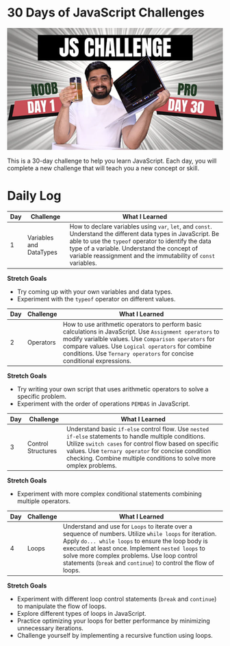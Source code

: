 # 30 Days of JavaScript Challenges
![JavaScript Challenge Thumbnail](Assets/JsChallenge.png)


This is a 30-day challenge to help you learn JavaScript. Each day, you will complete a new challenge that will teach you a new concept or skill.

# **Daily Log**

| Day | Challenge | What I Learned |
|---|---|---|
| 1 | Variables and DataTypes | How to declare variables using `var`, `let`, and `const`. Understand the different data types in JavaScript. Be able to use the `typeof` operator to identify the data type of a variable. Understand the concept of variable reassignment and the immutability of `const` variables. |

**Stretch Goals**

*  Try coming up with your own variables and data types.
*  Experiment with the `typeof` operator on different values.

| Day | Challenge | What I Learned |
|---|---|---|
| 2 | Operators | How to use arithmetic operators to perform basic calculations in JavaScript. Use `Assignment operators` to modify varialble values. Use `Comparison operators` for compare values. Use `Logical operators` for combine conditions. Use `Ternary operators` for concise conditional expressions.|

**Stretch Goals**

* Try writing your own script that uses arithmetic operators to solve a specific problem.
* Experiment with the order of operations `PEMDAS` in JavaScript.

| Day | Challenge | What I Learned |
|---|---|---|
| 3 | Control Structures | Understand basic `if-else` control flow. Use `nested if-else` statements to handle multiple conditions. Utilize `switch cases` for control flow based on specific values. Use `ternary operator` for concise condition checking. Combine multiple conditions to solve more omplex problems. |

**Stretch Goals**

* Experiment with more complex conditional statements combining multiple operators.


| Day | Challenge | What I Learned |
|---|---|---|
| 4 | Loops | Understand and use for `Loops` to iterate over a sequence of numbers. Utilize `while loops` for iteration. Apply `do... while loops` to ensure the loop body is executed at least once. Implement `nested loops` to solve more complex problems. Use loop control statements (`break` and `continue`) to control the flow of loops. |

**Stretch Goals**

* Experiment with different loop control statements (`break` and `continue`) to manipulate the flow of loops.
* Explore different types of loops in JavaScript.
* Practice optimizing your loops for better performance by minimizing unnecessary iterations.
* Challenge yourself by implementing a recursive function using loops.